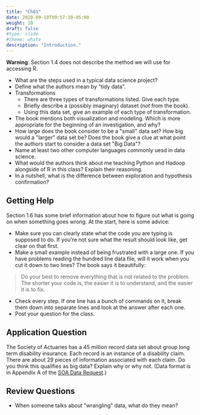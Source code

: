 ```yaml
---
title: "Ch01"
date: 2020-09-10T09:57:10-05:00
weight: 10
draft: false
#type: slide
#theme: white
description: "Introduction."
---
```


**Warning**: Section 1.4 does not describe the method we will use for accessing R.

* What are the steps used in a typical data science project? 
* Define what the authors mean by "tidy data".
* Transformations
    * There are three types of transformations listed. Give each type.
    * Briefly describe a (possibly imaginary) dataset (_not_ from the book). 
    * Using this data set, give an example of each type of transformation.
* The book mentions both visualization and modeling. Which is more appropriate for the beginning of an investigation, and why?
* How large does the book consider to be a "small" data set? How big would a "larger" data set be? Does the book give a clue at what point the authors start to consider a data set "Big Data"?
* Name at least two other computer languages commonly uesd in data science.
* What would the authors think about me teaching Python and Hadoop alongside of R in this class? Explain their reasoning.
* In a nutshell, what is the difference between  exploration and hypothesis confirmation?

## Getting Help

Section 1.6 has some brief information about how to figure out what is going on when something goes wrong. At the start, here is some advice:

* Make sure you can clearly state what the code you are typing is supposed to do. If you're not sure what the result should look like, get clear on that first. 
* Make a small example instead of being frustrated with a large one. If you have problems reading the hundred line data file, will it work when you cut it down to two lines? The book says it beautifully:
> Do your best to remove everything that is not related to the problem. The shorter your code is, the easier it is to understand, and the easier it is to fix.
* Check every step. If one line has a bunch of commands on it, break them down into separate lines and look at the answer after each one.
* Post your question for the class.

## Application Question

The Society of Actuaries has a 45 million record data set about group long term disability insurance. Each record is an instance of a disability claim. There are about 29 pieces of information associated with each claim. Do you think this qualifies as big data? Explain why or why not. (Data format is in Appendix A of the [SOA Data Request](https://www.soa.org/globalassets/assets/files/resources/experience-studies/2019/2009-2017-gltd-study-report-appendix-1.pdf).)

## Review Questions

* When someone talks about "wrangling" data, what do they mean?
